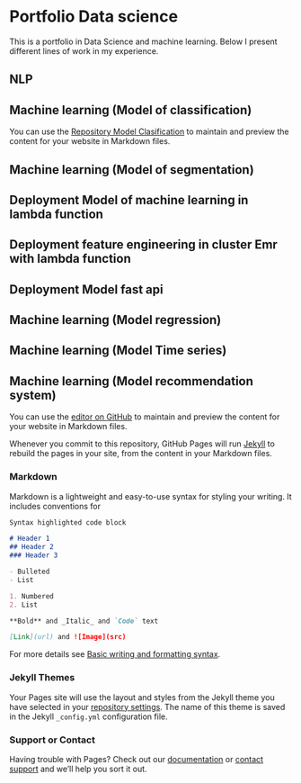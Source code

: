 # Portfolio Data science

This is a portfolio in Data Science and machine learning.
Below I present different lines of work in my experience.

## NLP

## Machine learning (Model of classification)



You can use the [Repository Model Clasification](https://github.com/jufaldanabo/model-clasification) to maintain and preview the content for your website in Markdown files.

## Machine learning (Model of segmentation)

## Deployment Model of machine learning in lambda function

## Deployment feature engineering in cluster Emr with lambda function

## Deployment Model fast api

## Machine learning (Model regression)

## Machine learning (Model Time series)

## Machine learning (Model recommendation system)

You can use the [editor on GitHub](https://github.com/jufaldanabo/porfolio/edit/gh-pages/index.md) to maintain and preview the content for your website in Markdown files.

Whenever you commit to this repository, GitHub Pages will run [Jekyll](https://jekyllrb.com/) to rebuild the pages in your site, from the content in your Markdown files.

### Markdown

Markdown is a lightweight and easy-to-use syntax for styling your writing. It includes conventions for

```markdown
Syntax highlighted code block

# Header 1
## Header 2
### Header 3

- Bulleted
- List

1. Numbered
2. List

**Bold** and _Italic_ and `Code` text

[Link](url) and ![Image](src)
```

For more details see [Basic writing and formatting syntax](https://docs.github.com/en/github/writing-on-github/getting-started-with-writing-and-formatting-on-github/basic-writing-and-formatting-syntax).

### Jekyll Themes

Your Pages site will use the layout and styles from the Jekyll theme you have selected in your [repository settings](https://github.com/jufaldanabo/porfolio/settings/pages). The name of this theme is saved in the Jekyll `_config.yml` configuration file.

### Support or Contact

Having trouble with Pages? Check out our [documentation](https://docs.github.com/categories/github-pages-basics/) or [contact support](https://support.github.com/contact) and we’ll help you sort it out.
